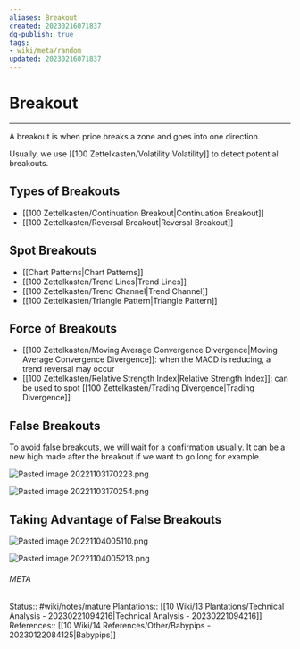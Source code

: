 ```yaml
---
aliases: Breakout
created: 20230216071837
dg-publish: true
tags:
- wiki/meta/random
updated: 20230216071837
---
```

# Breakout
---
A breakout is when price breaks a zone and goes into one direction.

Usually, we use [[100 Zettelkasten/Volatility\|Volatility]] to detect potential breakouts.

## Types of Breakouts
- [[100 Zettelkasten/Continuation Breakout\|Continuation Breakout]]
- [[100 Zettelkasten/Reversal Breakout\|Reversal Breakout]]

## Spot Breakouts
- [[Chart Patterns\|Chart Patterns]]
- [[100 Zettelkasten/Trend Lines\|Trend Lines]]
- [[100 Zettelkasten/Trend Channel\|Trend Channel]]
- [[100 Zettelkasten/Triangle Pattern\|Triangle Pattern]]

## Force of Breakouts
- [[100 Zettelkasten/Moving Average Convergence Divergence\|Moving Average Convergence Divergence]]: when the MACD is reducing, a trend reversal may occur
- [[100 Zettelkasten/Relative Strength Index\|Relative Strength Index]]: can be used to spot [[100 Zettelkasten/Trading Divergence\|Trading Divergence]]

## False Breakouts
To avoid false breakouts, we will wait for a confirmation usually. It can be a new high made after the breakout if we want to go long for example.

![Pasted image 20221103170223.png](/img/user/90%20Meta/Attachments/Pasted/Pasted%20image%2020221103170223.png)

![Pasted image 20221103170254.png](/img/user/90%20Meta/Attachments/Pasted/Pasted%20image%2020221103170254.png)

## Taking Advantage of False Breakouts
![Pasted image 20221104005110.png](/img/user/90%20Meta/Attachments/Pasted/Pasted%20image%2020221104005110.png)

![Pasted image 20221104005213.png](/img/user/90%20Meta/Attachments/Pasted/Pasted%20image%2020221104005213.png)



###### META
Status:: #wiki/notes/mature 
Plantations:: [[10 Wiki/13 Plantations/Technical Analysis - 20230221094216\|Technical Analysis - 20230221094216]]
References:: [[10 Wiki/14 References/Other/Babypips - 20230122084125\|Babypips]]
